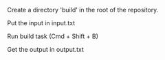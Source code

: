Create a directory 'build' in the root of the repository.

Put the input in input.txt

Run build task (Cmd + Shift + B)

Get the output in output.txt
